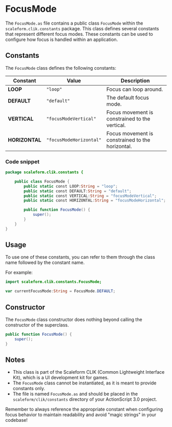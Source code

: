 # FocusMode

The `FocusMode.as` file contains a public class `FocusMode` within the `scaleform.clik.constants` package.
This class defines several constants that represent different focus modes.
These constants can be used to configure how focus is handled within an application.

## Constants

The `FocusMode` class defines the following constants:

| Constant      | Value                 | Description                                     |
| ------------- | --------------------- | ----------------------------------------------- |
| **LOOP**      | `"loop"`              | Focus can loop around.                          |
| **DEFAULT**   | `"default"`           | The default focus mode.                         |
| **VERTICAL**  | `"focusModeVertical"` | Focus movement is constrained to the vertical.  |
| **HORIZONTAL**| `"focusModeHorizontal"`| Focus movement is constrained to the horizontal.|

### Code snippet

```actionscript
package scaleform.clik.constants {

    public class FocusMode {
        public static const LOOP:String = "loop";
        public static const DEFAULT:String = "default";
        public static const VERTICAL:String = "focusModeVertical";
        public static const HORIZONTAL:String = "focusModeHorizontal";

        public function FocusMode() {
            super();
        }
    }
}
```

## Usage

To use one of these constants, you can refer to them through the class name followed by the constant name.

For example:

```actionscript
import scaleform.clik.constants.FocusMode;

var currentFocusMode:String = FocusMode.DEFAULT;
```

## Constructor

The `FocusMode` class constructor does nothing beyond calling the constructor of the superclass.

```actionscript
public function FocusMode() {
    super();
}
```

## Notes

- This class is part of the Scaleform CLIK (Common Lightweight Interface Kit), which is a UI development kit for games.
- The `FocusMode` class cannot be instantiated, as it is meant to provide constants only.
- The file is named `FocusMode.as` and should be placed in the `scaleform/clik/constants` directory of your ActionScript 3.0 project.

Remember to always reference the appropriate constant when configuring focus behavior to maintain readability and avoid "magic strings" in your codebase!

